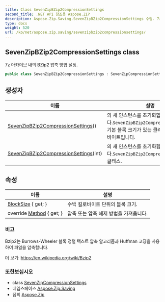 ```yaml
---
title: Class SevenZipBZip2CompressionSettings
second_title: .NET API 참조용 Aspose.ZIP
description: Aspose.Zip.Saving.SevenZipBZip2CompressionSettings 수업. 7z 아카이브 내의 BZip2 압축 방법 설정.
type: docs
weight: 520
url: /ko/net/aspose.zip.saving/sevenzipbzip2compressionsettings/
---
```

## SevenZipBZip2CompressionSettings class

7z 아카이브 내의 BZip2 압축 방법 설정.

```csharp
public class SevenZipBZip2CompressionSettings : SevenZipCompressionSettings
```

## 생성자

| 이름 | 설명 |
| --- | --- |
| [SevenZipBZip2CompressionSettings](sevenzipbzip2compressionsettings/#constructor)() | 의 새 인스턴스를 초기화합니다.`SevenZipBZip2CompressionSettings` 기본 블록 크기가 있는 클래스는 900킬로바이트입니다. |
| [SevenZipBZip2CompressionSettings](sevenzipbzip2compressionsettings/#constructor_1)(int) | 의 새 인스턴스를 초기화합니다.`SevenZipBZip2CompressionSettings` 클래스. |

## 속성

| 이름 | 설명 |
| --- | --- |
| [BlockSize](../../aspose.zip.saving/sevenzipbzip2compressionsettings/blocksize/) { get; } | 수백 킬로바이트 단위의 블록 크기. |
| override [Method](../../aspose.zip.saving/sevenzipbzip2compressionsettings/method/) { get; } | 압축 또는 압축 해제 방법을 가져옵니다. |

### 비고

Bzip2는 Burrows-Wheeler 블록 정렬 텍스트 압축 알고리즘과 Huffman 코딩을 사용하여 파일을 압축합니다.

더 보기: https://en.wikipedia.org/wiki/Bzip2

### 또한보십시오

* class [SevenZipCompressionSettings](../sevenzipcompressionsettings/)
* 네임스페이스 [Aspose.Zip.Saving](../../aspose.zip.saving/)
* 집회 [Aspose.Zip](../../)


